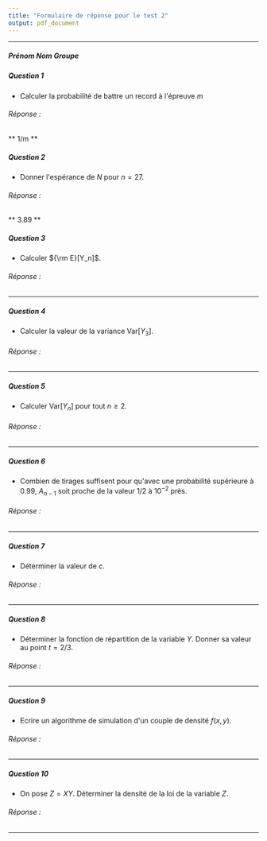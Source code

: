 ```yaml
---
title: "Formulaire de réponse pour le test 2"
output: pdf_document
---
```


** **

##### Prénom Nom Groupe



##### Question 1

* Calculer la probabilité de battre un record à l'épreuve $m$

###### Réponse : 

** 1/m **

##### Question 2

* Donner l'espérance de $N$ pour $n = 27$. 

###### Réponse : 

** 3.89 **

##### Question 3

* Calculer ${\rm E}[Y_n]$.


###### Réponse : 

** **

##### Question 4

* Calculer la valeur de la variance Var$[Y_3]$.

###### Réponse : 

** **

##### Question 5

* Calculer Var$[Y_n]$ pour tout $n \geq 2$.

###### Réponse : 

** **


##### Question 6

* Combien de tirages suffisent pour qu'avec une probabilité supérieure à 0.99, $A_{n-1}$ soit proche de la valeur 1/2 à $10^{-2}$ près. 

###### Réponse : 

** **


##### Question 7

* Déterminer la valeur de $c$.



###### Réponse : 

** ** 


##### Question 8

* Déterminer la fonction de répartition de la variable $Y$. Donner sa valeur au point $t = 2/3$. 

###### Réponse : 

** **


##### Question 9


* Ecrire un algorithme de simulation d'un couple de densité $f(x,y)$.  

###### Réponse : 

** **

##### Question 10


* On pose $Z =  X Y$. Déterminer la densité de la loi de la variable $Z$.
   
###### Réponse : 


** ** 


